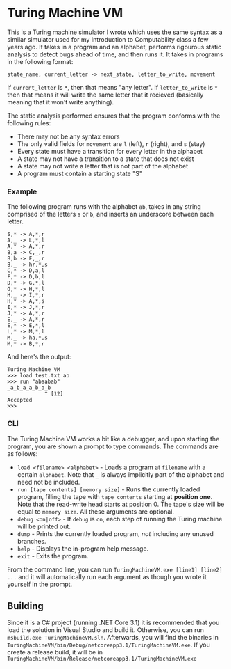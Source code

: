 # Turing Machine VM

This is a Turing machine simulator I wrote which uses the same syntax as a similar simulator used for my Introduction to Computability class a few years ago. It takes in a program and an alphabet, performs rigourous static analysis to detect bugs ahead of time, and then runs it. It takes in programs in the following format:
```
state_name, current_letter -> next_state, letter_to_write, movement
```
If `current_letter` is `*`, then that means "any letter". If `letter_to_write` is `*` then that means it will write the same letter that it recieved (basically meaning that it won't write anything).

The static analysis performed ensures that the program conforms with the following rules:
- There may not be any syntax errors
- The only valid fields for `movement` are `l` (left), `r` (right), and `s` (stay)
- Every state must have a transition for every letter in the alphabet
- A state may not have a transition to a state that does not exist
- A state may not write a letter that is not part of the alphabet
- A program must contain a starting state "S"

### Example
The following program runs with the alphabet `ab`, takes in any string comprised of the letters `a` or `b`, and inserts an underscore between each letter.
```
S,* -> A,*,r
A,_ -> L,*,l
A,* -> A,*,r
B,a -> C,_,r
B,b -> F,_,r
B,_ -> hr,*,s
C,* -> D,a,l
F,* -> D,b,l
D,* -> G,*,l
G,* -> H,*,l
H,_ -> I,*,r
H,* -> A,*,s
I,* -> J,*,r
J,* -> A,*,r
E,_ -> A,*,r
E,* -> E,*,l
L,* -> M,*,l
M,_ -> ha,*,s
M,* -> B,*,r
```

And here's the output:
```
Turing Machine VM
>>> load test.txt ab
>>> run "abaabab"
_a_b_a_a_b_a_b
            ^ [12]
Accepted
>>>
```

### CLI

The Turing Machine VM works a bit like a debugger, and upon starting the program, you are shown a prompt to type commands. The commands are as follows:
- `load <filename> <alphabet>` - Loads a program at `filename` with a certain `alphabet`. Note that `_` is always implicitly part of the alphabet and need not be included.
- `run [tape contents] [memory size]` - Runs the currently loaded program, filling the tape with `tape contents` starting at **position one**. Note that the read-write head starts at position 0. The tape's size will be equal to `memory size`. All these arguments are optional.
- `debug <on|off>` - If `debug` is `on`, each step of running the Turing machine will be printed out. 
- `dump` - Prints the currently loaded program, *not* including any unused branches.
- `help` - Displays the in-program help message.
- `exit` - Exits the program.

From the command line, you can run `TuringMachineVM.exe [line1] [line2] ...` and it will automatically run each argument as though you wrote it yourself in the prompt.

## Building
Since it is a C# project (running .NET Core 3.1) it is recommended that you load the solution in Visual Studio and build it. Otherwise, you can run `msbuild.exe TuringMachineVM.sln`. Afterwards, you will find the binaries in `TuringMachineVM/bin/Debug/netcoreapp3.1/TuringMachineVM.exe`. If you create a release build, it will be in `TuringMachineVM/bin/Release/netcoreapp3.1/TuringMachineVM.exe`
